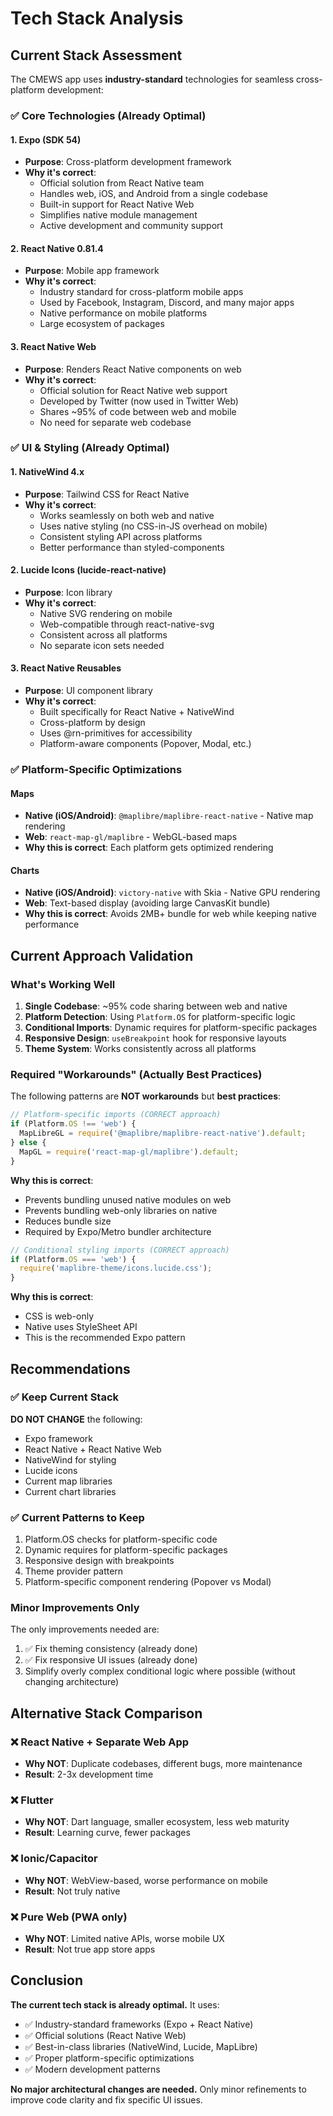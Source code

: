 # Tech Stack Analysis

## Current Stack Assessment

The CMEWS app uses **industry-standard** technologies for seamless cross-platform development:

### ✅ Core Technologies (Already Optimal)

#### 1. **Expo (SDK 54)**
- **Purpose**: Cross-platform development framework
- **Why it's correct**: 
  - Official solution from React Native team
  - Handles web, iOS, and Android from a single codebase
  - Built-in support for React Native Web
  - Simplifies native module management
  - Active development and community support

#### 2. **React Native 0.81.4**
- **Purpose**: Mobile app framework
- **Why it's correct**:
  - Industry standard for cross-platform mobile apps
  - Used by Facebook, Instagram, Discord, and many major apps
  - Native performance on mobile platforms
  - Large ecosystem of packages

#### 3. **React Native Web**
- **Purpose**: Renders React Native components on web
- **Why it's correct**:
  - Official solution for React Native web support
  - Developed by Twitter (now used in Twitter Web)
  - Shares ~95% of code between web and mobile
  - No need for separate web codebase

### ✅ UI & Styling (Already Optimal)

#### 1. **NativeWind 4.x**
- **Purpose**: Tailwind CSS for React Native
- **Why it's correct**:
  - Works seamlessly on both web and native
  - Uses native styling (no CSS-in-JS overhead on mobile)
  - Consistent styling API across platforms
  - Better performance than styled-components

#### 2. **Lucide Icons (lucide-react-native)**
- **Purpose**: Icon library
- **Why it's correct**:
  - Native SVG rendering on mobile
  - Web-compatible through react-native-svg
  - Consistent across all platforms
  - No separate icon sets needed

#### 3. **React Native Reusables**
- **Purpose**: UI component library
- **Why it's correct**:
  - Built specifically for React Native + NativeWind
  - Cross-platform by design
  - Uses @rn-primitives for accessibility
  - Platform-aware components (Popover, Modal, etc.)

### ✅ Platform-Specific Optimizations

#### Maps
- **Native (iOS/Android)**: `@maplibre/maplibre-react-native` - Native map rendering
- **Web**: `react-map-gl/maplibre` - WebGL-based maps
- **Why this is correct**: Each platform gets optimized rendering

#### Charts
- **Native (iOS/Android)**: `victory-native` with Skia - Native GPU rendering
- **Web**: Text-based display (avoiding large CanvasKit bundle)
- **Why this is correct**: Avoids 2MB+ bundle for web while keeping native performance

## Current Approach Validation

### What's Working Well

1. **Single Codebase**: ~95% code sharing between web and native
2. **Platform Detection**: Using `Platform.OS` for platform-specific logic
3. **Conditional Imports**: Dynamic requires for platform-specific packages
4. **Responsive Design**: `useBreakpoint` hook for responsive layouts
5. **Theme System**: Works consistently across all platforms

### Required "Workarounds" (Actually Best Practices)

The following patterns are **NOT workarounds** but **best practices**:

```typescript
// Platform-specific imports (CORRECT approach)
if (Platform.OS !== 'web') {
  MapLibreGL = require('@maplibre/maplibre-react-native').default;
} else {
  MapGL = require('react-map-gl/maplibre').default;
}
```

**Why this is correct**:
- Prevents bundling unused native modules on web
- Prevents bundling web-only libraries on native
- Reduces bundle size
- Required by Expo/Metro bundler architecture

```typescript
// Conditional styling imports (CORRECT approach)
if (Platform.OS === 'web') {
  require('maplibre-theme/icons.lucide.css');
}
```

**Why this is correct**:
- CSS is web-only
- Native uses StyleSheet API
- This is the recommended Expo pattern

## Recommendations

### ✅ Keep Current Stack
**DO NOT CHANGE** the following:
- Expo framework
- React Native + React Native Web
- NativeWind for styling
- Lucide icons
- Current map libraries
- Current chart libraries

### ✅ Current Patterns to Keep
1. Platform.OS checks for platform-specific code
2. Dynamic requires for platform-specific packages
3. Responsive design with breakpoints
4. Theme provider pattern
5. Platform-specific component rendering (Popover vs Modal)

### Minor Improvements Only

The only improvements needed are:
1. ✅ Fix theming consistency (already done)
2. ✅ Fix responsive UI issues (already done)
3. Simplify overly complex conditional logic where possible (without changing architecture)

## Alternative Stack Comparison

### ❌ React Native + Separate Web App
- **Why NOT**: Duplicate codebases, different bugs, more maintenance
- **Result**: 2-3x development time

### ❌ Flutter
- **Why NOT**: Dart language, smaller ecosystem, less web maturity
- **Result**: Learning curve, fewer packages

### ❌ Ionic/Capacitor
- **Why NOT**: WebView-based, worse performance on mobile
- **Result**: Not truly native

### ❌ Pure Web (PWA only)
- **Why NOT**: Limited native APIs, worse mobile UX
- **Result**: Not true app store apps

## Conclusion

**The current tech stack is already optimal.** It uses:
- ✅ Industry-standard frameworks (Expo + React Native)
- ✅ Official solutions (React Native Web)
- ✅ Best-in-class libraries (NativeWind, Lucide, MapLibre)
- ✅ Proper platform-specific optimizations
- ✅ Modern development patterns

**No major architectural changes are needed.** Only minor refinements to improve code clarity and fix specific UI issues.
